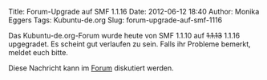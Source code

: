 Title: Forum-Upgrade auf SMF 1.1.16
Date: 2012-06-12 18:40
Author: Monika Eggers
Tags: Kubuntu-de.org
Slug: forum-upgrade-auf-smf-1116

Das Kubuntu-de.org-Forum wurde heute von SMF 1.1.10 auf ~~1.1.13~~
1.1.16 upgegradet. Es scheint gut verlaufen zu sein. Falls ihr Probleme
bemerkt, meldet euch bitte.


Diese Nachricht kann im
[Forum](http://forum.kubuntu-de.org/index.php?topic=16610.0) diskutiert
werden.



